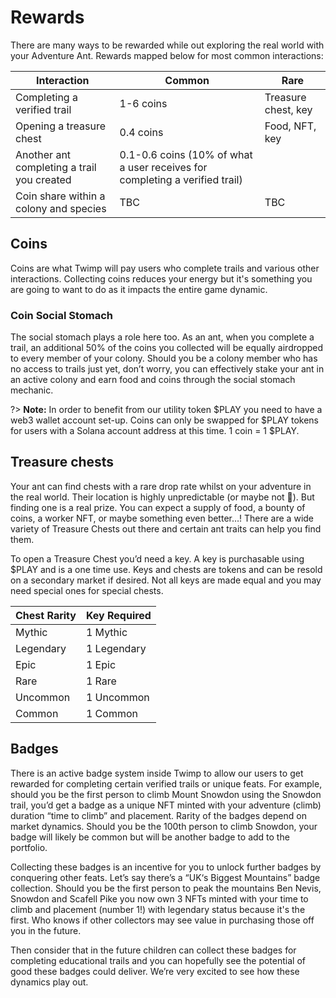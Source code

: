# Rewards

There are many ways to be rewarded while out exploring the real world with your Adventure Ant. Rewards mapped below for most common interactions:

| Interaction                                | Common                                                                      | Rare                |
| ------------------------------------------ | --------------------------------------------------------------------------- | ------------------- |
| Completing a verified trail                | 1-6 coins                                                                   | Treasure chest, key |
| Opening a treasure chest                   | 0.4 coins                                                                   | Food, NFT, key      |
| Another ant completing a trail you created | 0.1-0.6 coins (10% of what a user receives for completing a verified trail) |                     |
| Coin share within a colony and species     | TBC                                                                         | TBC                 |

## Coins

Coins are what Twimp will pay users who complete trails and various other interactions. Collecting coins reduces your energy but it's something you are going to want to do as it impacts the entire game dynamic.

### Coin Social Stomach

The social stomach plays a role here too. As an ant, when you complete a trail, an additional 50% of the coins you collected will be equally airdropped to every member of your colony. Should you be a colony member who has no access to trails just yet, don’t worry, you can effectively stake your ant in an active colony and earn food and coins through the social stomach mechanic.

?> **Note:** In order to benefit from our utility token $PLAY you need to have a web3 wallet account set-up. Coins can only be swapped for $PLAY tokens for users with a Solana account address at this time. 1 coin = 1 $PLAY.

## Treasure chests

Your ant can find chests with a rare drop rate whilst on your adventure in the real world. Their location is highly unpredictable (or maybe not 👀). But finding one is a real prize. You can expect a supply of food, a bounty of coins, a worker NFT, or maybe something even better…! There are a wide variety of Treasure Chests out there and certain ant traits can help you find them.

To open a Treasure Chest you’d need a key. A key is purchasable using $PLAY and is a one time use. Keys and chests are tokens and can be resold on a secondary market if desired. Not all keys are made equal and you may need special ones for special chests.

| Chest Rarity | Key Required |
| ------------ | ------------ |
| Mythic       | 1 Mythic     |
| Legendary    | 1 Legendary  |
| Epic         | 1 Epic       |
| Rare         | 1 Rare       |
| Uncommon     | 1 Uncommon   |
| Common       | 1 Common     |

## Badges

There is an active badge system inside Twimp to allow our users to get rewarded for completing certain verified trails or unique feats. For example, should you be the first person to climb Mount Snowdon using the Snowdon trail, you’d get a badge as a unique NFT minted with your adventure (climb) duration “time to climb” and placement. Rarity of the badges depend on market dynamics. Should you be the 100th person to climb Snowdon, your badge will likely be common but will be another badge to add to the portfolio.

Collecting these badges is an incentive for you to unlock further badges by conquering other feats. Let’s say there’s a “UK‘s Biggest Mountains” badge collection. Should you be the first person to peak the mountains Ben Nevis, Snowdon and Scafell Pike you now own 3 NFTs minted with your time to climb and placement (number 1!) with legendary status because it's the first. Who knows if other collectors may see value in purchasing those off you in the future.

Then consider that in the future children can collect these badges for completing educational trails and you can hopefully see the potential of good these badges could deliver. We’re very excited to see how these dynamics play out.
